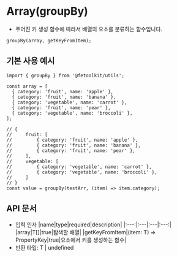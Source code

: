 # Array(groupBy)

- 주어진 키 생성 함수에 따라서 배열의 요소를 분류하는 함수입니다.

```tsx
groupBy(array, getKeyFromItem);
```

## 기본 사용 예시

```tsx
import { groupBy } from '@fetoolkit/utils';

const array = [
  { category: 'fruit', name: 'apple' },
  { category: 'fruit', name: 'banana' },
  { category: 'vegetable', name: 'carrot' },
  { category: 'fruit', name: 'pear' },
  { category: 'vegetable', name: 'broccoli' },
];

// {
//     fruit: [
//         { category: 'fruit', name: 'apple' },
//         { category: 'fruit', name: 'banana' },
//         { category: 'fruit', name: 'pear' },
//     ],
//     vegetable: [
//         { category: 'vegetable', name: 'carrot' },
//         { category: 'vegetable', name: 'broccoli' },
//     ]
// }
const value = groupBy(testArr, (item) => item.category);
```

## API 문서

- 입력 인자
  |name|type|required|description|
  |:---:|:---|:---|:---:|
  |array|T[]|true|탐색할 배열|
  |getKeyFromItem|(item: T) => PropertyKey|true|요소에서 키를 생성하는 함수|
- 반환 타입: T | undefined
